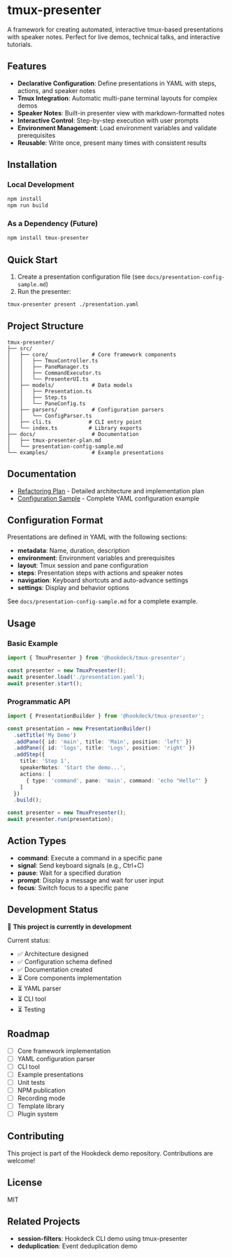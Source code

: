 # tmux-presenter

A framework for creating automated, interactive tmux-based presentations with speaker notes. Perfect for live demos, technical talks, and interactive tutorials.

## Features

- **Declarative Configuration**: Define presentations in YAML with steps, actions, and speaker notes
- **Tmux Integration**: Automatic multi-pane terminal layouts for complex demos
- **Speaker Notes**: Built-in presenter view with markdown-formatted notes
- **Interactive Control**: Step-by-step execution with user prompts
- **Environment Management**: Load environment variables and validate prerequisites
- **Reusable**: Write once, present many times with consistent results

## Installation

### Local Development

```bash
npm install
npm run build
```

### As a Dependency (Future)

```bash
npm install tmux-presenter
```

## Quick Start

1. Create a presentation configuration file (see `docs/presentation-config-sample.md`)
2. Run the presenter:

```bash
tmux-presenter present ./presentation.yaml
```

## Project Structure

```
tmux-presenter/
├── src/
│   ├── core/              # Core framework components
│   │   ├── TmuxController.ts
│   │   ├── PaneManager.ts
│   │   ├── CommandExecutor.ts
│   │   └── PresenterUI.ts
│   ├── models/            # Data models
│   │   ├── Presentation.ts
│   │   ├── Step.ts
│   │   └── PaneConfig.ts
│   ├── parsers/           # Configuration parsers
│   │   └── ConfigParser.ts
│   ├── cli.ts            # CLI entry point
│   └── index.ts          # Library exports
├── docs/                  # Documentation
│   ├── tmux-presenter-plan.md
│   └── presentation-config-sample.md
└── examples/              # Example presentations
```

## Documentation

- [Refactoring Plan](./docs/tmux-presenter-plan.md) - Detailed architecture and implementation plan
- [Configuration Sample](./docs/presentation-config-sample.md) - Complete YAML configuration example

## Configuration Format

Presentations are defined in YAML with the following sections:

- **metadata**: Name, duration, description
- **environment**: Environment variables and prerequisites
- **layout**: Tmux session and pane configuration
- **steps**: Presentation steps with actions and speaker notes
- **navigation**: Keyboard shortcuts and auto-advance settings
- **settings**: Display and behavior options

See `docs/presentation-config-sample.md` for a complete example.

## Usage

### Basic Example

```typescript
import { TmuxPresenter } from '@hookdeck/tmux-presenter';

const presenter = new TmuxPresenter();
await presenter.load('./presentation.yaml');
await presenter.start();
```

### Programmatic API

```typescript
import { PresentationBuilder } from '@hookdeck/tmux-presenter';

const presentation = new PresentationBuilder()
  .setTitle('My Demo')
  .addPane({ id: 'main', title: 'Main', position: 'left' })
  .addPane({ id: 'logs', title: 'Logs', position: 'right' })
  .addStep({
    title: 'Step 1',
    speakerNotes: 'Start the demo...',
    actions: [
      { type: 'command', pane: 'main', command: 'echo "Hello"' }
    ]
  })
  .build();

const presenter = new TmuxPresenter();
await presenter.run(presentation);
```

## Action Types

- **command**: Execute a command in a specific pane
- **signal**: Send keyboard signals (e.g., Ctrl+C)
- **pause**: Wait for a specified duration
- **prompt**: Display a message and wait for user input
- **focus**: Switch focus to a specific pane

## Development Status

🚧 **This project is currently in development**

Current status:
- ✅ Architecture designed
- ✅ Configuration schema defined
- ✅ Documentation created
- ⏳ Core components implementation
- ⏳ YAML parser
- ⏳ CLI tool
- ⏳ Testing

## Roadmap

- [ ] Core framework implementation
- [ ] YAML configuration parser
- [ ] CLI tool
- [ ] Example presentations
- [ ] Unit tests
- [ ] NPM publication
- [ ] Recording mode
- [ ] Template library
- [ ] Plugin system

## Contributing

This project is part of the Hookdeck demo repository. Contributions are welcome!

## License

MIT

## Related Projects

- **session-filters**: Hookdeck CLI demo using tmux-presenter
- **deduplication**: Event deduplication demo